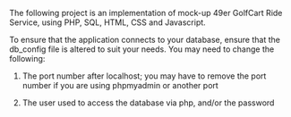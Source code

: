 The following project is an implementation of mock-up 49er GolfCart Ride Service, using PHP, SQL, HTML, CSS and Javascript.

To ensure that the application connects to your database, ensure that the db_config file is altered to suit your needs. You may need to change the following:

1. The port number after localhost; you may have to remove the port number if you are using phpmyadmin or another port

2. The user used to access the database via php, and/or the password